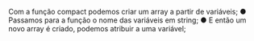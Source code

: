 Com a função compact podemos criar um array a partir de variáveis; ● Passamos para a função o nome das variáveis em string; ● E então um novo array é criado, podemos atribuir a uma variável;